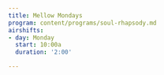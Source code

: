 ```yaml
---
title: Mellow Mondays
program: content/programs/soul-rhapsody.md
airshifts:
- day: Monday
  start: 10:00a
  duration: '2:00'

---
```

